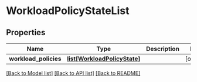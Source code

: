 # WorkloadPolicyStateList

## Properties
Name | Type | Description | Notes
------------ | ------------- | ------------- | -------------
**workload_policies** | [**list[WorkloadPolicyState]**](WorkloadPolicyState.md) |  | [optional] 

[[Back to Model list]](../README.md#documentation-for-models) [[Back to API list]](../README.md#documentation-for-api-endpoints) [[Back to README]](../README.md)


